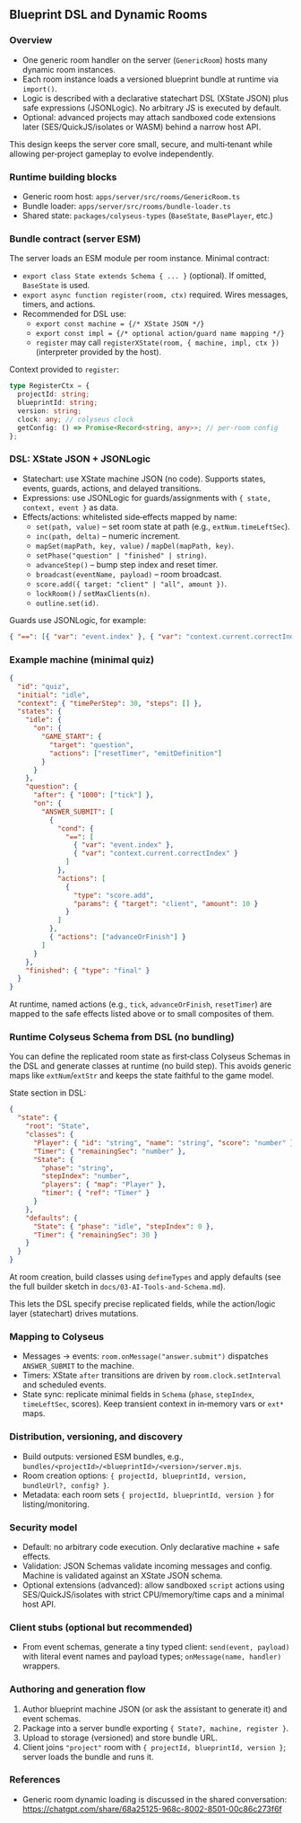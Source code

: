 ## Blueprint DSL and Dynamic Rooms

### Overview

- One generic room handler on the server (`GenericRoom`) hosts many dynamic room instances.
- Each room instance loads a versioned blueprint bundle at runtime via `import()`.
- Logic is described with a declarative statechart DSL (XState JSON) plus safe expressions (JSONLogic). No arbitrary JS is executed by default.
- Optional: advanced projects may attach sandboxed code extensions later (SES/QuickJS/isolates or WASM) behind a narrow host API.

This design keeps the server core small, secure, and multi‑tenant while allowing per‑project gameplay to evolve independently.

### Runtime building blocks

- Generic room host: `apps/server/src/rooms/GenericRoom.ts`
- Bundle loader: `apps/server/src/rooms/bundle-loader.ts`
- Shared state: `packages/colyseus-types` (`BaseState`, `BasePlayer`, etc.)

### Bundle contract (server ESM)

The server loads an ESM module per room instance. Minimal contract:

- `export class State extends Schema { ... }` (optional). If omitted, `BaseState` is used.
- `export async function register(room, ctx)` required. Wires messages, timers, and actions.
- Recommended for DSL use:
  - `export const machine = {/* XState JSON */}`
  - `export const impl = {/* optional action/guard name mapping */}`
  - `register` may call `registerXState(room, { machine, impl, ctx })` (interpreter provided by the host).

Context provided to `register`:

```ts
type RegisterCtx = {
  projectId: string;
  blueprintId: string;
  version: string;
  clock: any; // colyseus clock
  getConfig: () => Promise<Record<string, any>>; // per-room config
};
```

### DSL: XState JSON + JSONLogic

- Statechart: use XState machine JSON (no code). Supports states, events, guards, actions, and delayed transitions.
- Expressions: use JSONLogic for guards/assignments with `{ state, context, event }` as data.
- Effects/actions: whitelisted side‑effects mapped by name:
  - `set(path, value)` – set room state at path (e.g., `extNum.timeLeftSec`).
  - `inc(path, delta)` – numeric increment.
  - `mapSet(mapPath, key, value)` / `mapDel(mapPath, key)`.
  - `setPhase("question" | "finished" | string)`.
  - `advanceStep()` – bump step index and reset timer.
  - `broadcast(eventName, payload)` – room broadcast.
  - `score.add({ target: "client" | "all", amount })`.
  - `lockRoom()` / `setMaxClients(n)`.
  - `outline.set(id)`.

Guards use JSONLogic, for example:

```json
{ "==": [{ "var": "event.index" }, { "var": "context.current.correctIndex" }] }
```

### Example machine (minimal quiz)

```json
{
  "id": "quiz",
  "initial": "idle",
  "context": { "timePerStep": 30, "steps": [] },
  "states": {
    "idle": {
      "on": {
        "GAME_START": {
          "target": "question",
          "actions": ["resetTimer", "emitDefinition"]
        }
      }
    },
    "question": {
      "after": { "1000": ["tick"] },
      "on": {
        "ANSWER_SUBMIT": [
          {
            "cond": {
              "==": [
                { "var": "event.index" },
                { "var": "context.current.correctIndex" }
              ]
            },
            "actions": [
              {
                "type": "score.add",
                "params": { "target": "client", "amount": 10 }
              }
            ]
          },
          { "actions": ["advanceOrFinish"] }
        ]
      }
    },
    "finished": { "type": "final" }
  }
}
```

At runtime, named actions (e.g., `tick`, `advanceOrFinish`, `resetTimer`) are mapped to the safe effects listed above or to small composites of them.

### Runtime Colyseus Schema from DSL (no bundling)

You can define the replicated room state as first‑class Colyseus Schemas in the DSL and generate classes at runtime (no build step). This avoids generic maps like `extNum`/`extStr` and keeps the state faithful to the game model.

State section in DSL:

```json
{
  "state": {
    "root": "State",
    "classes": {
      "Player": { "id": "string", "name": "string", "score": "number" },
      "Timer": { "remainingSec": "number" },
      "State": {
        "phase": "string",
        "stepIndex": "number",
        "players": { "map": "Player" },
        "timer": { "ref": "Timer" }
      }
    },
    "defaults": {
      "State": { "phase": "idle", "stepIndex": 0 },
      "Timer": { "remainingSec": 30 }
    }
  }
}
```

At room creation, build classes using `defineTypes` and apply defaults (see the full builder sketch in `docs/03-AI-Tools-and-Schema.md`).

This lets the DSL specify precise replicated fields, while the action/logic layer (statechart) drives mutations.

### Mapping to Colyseus

- Messages → events: `room.onMessage("answer.submit")` dispatches `ANSWER_SUBMIT` to the machine.
- Timers: XState `after` transitions are driven by `room.clock.setInterval` and scheduled events.
- State sync: replicate minimal fields in `Schema` (`phase`, `stepIndex`, `timeLeftSec`, scores). Keep transient context in in‑memory vars or `ext*` maps.

### Distribution, versioning, and discovery

- Build outputs: versioned ESM bundles, e.g., `bundles/<projectId>/<blueprintId>/<version>/server.mjs`.
- Room creation options: `{ projectId, blueprintId, version, bundleUrl?, config? }`.
- Metadata: each room sets `{ projectId, blueprintId, version }` for listing/monitoring.

### Security model

- Default: no arbitrary code execution. Only declarative machine + safe effects.
- Validation: JSON Schemas validate incoming messages and config. Machine is validated against an XState JSON schema.
- Optional extensions (advanced): allow sandboxed `script` actions using SES/QuickJS/isolates with strict CPU/memory/time caps and a minimal host API.

### Client stubs (optional but recommended)

- From event schemas, generate a tiny typed client: `send(event, payload)` with literal event names and payload types; `onMessage(name, handler)` wrappers.

### Authoring and generation flow

1. Author blueprint machine JSON (or ask the assistant to generate it) and event schemas.
2. Package into a server bundle exporting `{ State?, machine, register }`.
3. Upload to storage (versioned) and store bundle URL.
4. Client joins `"project"` room with `{ projectId, blueprintId, version }`; server loads the bundle and runs it.

### References

- Generic room dynamic loading is discussed in the shared conversation: https://chatgpt.com/share/68a25125-968c-8002-8501-00c86c273f6f
